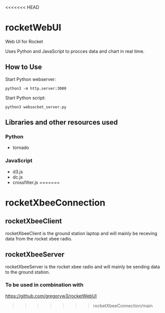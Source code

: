 <<<<<<< HEAD
# rocketWebUI

Web UI for Rocket

Uses Python and JavaScript to procces data and chart in real time.

## How to Use

Start Python webserver:
```
python3 -m http.server:3000
```

Start Python script:
```
python3 websocket_server.py
```

## Libraries and other resources used

### Python
- tornado

### JavaScript
- d3.js
- dc.js
- crossfilter.js
=======
# rocketXbeeConnection

## rocketXbeeClient

rocketXbeeClient is the ground station laptop and will mainly be receving data from the rocket xbee radio.

## rocketXbeeServer

rocketXbeeServer is the rocket xbee radio and will mainly be sending data to the ground station.

### To be used in combination with

<https://github.com/gregoryw3/rocketWebUI>
>>>>>>> rocketXbeeConnection/main
